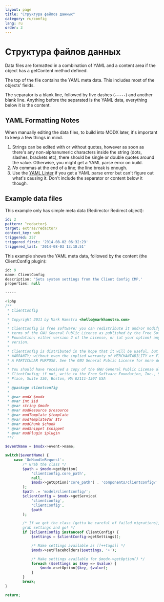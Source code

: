 ```yaml
---
layout: page
title: "Структура файлов данных"
category: ru/config
lang: ru
order: 3
---
```


# Структура файлов данных

Data files are formatted in a combination of YAML and a content area if the object has a getContent method defined.

The top of the file contains the YAML meta data. This includes most of the objects' fields. 

The separator is a blank line, followed by five dashes (`-----`) and another blank line. Anything before the separated is the YAML data, everything below it is the content.

## YAML Formatting Notes

When manually editing the data files, to build into MODX later, it's important to keep a few things in mind.

1. Strings can be edited with or without quotes, however as soon as there's any non-alphanumeric characters inside the string (dots, slashes, brackets etc), there should be single or double quotes around the value. Otherwise, you might get a YAML parse error on build.
2. _No_ commas at the end of a line; the line break is enough.
3. Use the [YAML Linter](http://www.yamllint.com/) if you get a YAML parse error but can't figure out what's causing it. Don't include the separator or content below it though.

## Example data files

This example only has simple meta data (Redirector Redirect object):

```yaml
id: 2
pattern: ^redactor$
target: extras/redactor/
context_key: web
triggered: 257
triggered_first: '2014-08-02 06:32:29'
triggered_last: '2014-08-03 13:18:51'
```

This example shows the YAML meta data, followed by the content (the ClientConfig plugin):

```php
id: 9
name: ClientConfig
description: 'Sets system settings from the Client Config CMP.'
properties: null

-----

<?php
/**
 * ClientConfig
 *
 * Copyright 2011 by Mark Hamstra <hello@markhamstra.com>
 *
 * ClientConfig is free software; you can redistribute it and/or modify it under the
 * terms of the GNU General Public License as published by the Free Software
 * Foundation; either version 2 of the License, or (at your option) any later
 * version.
 *
 * ClientConfig is distributed in the hope that it will be useful, but WITHOUT ANY
 * WARRANTY; without even the implied warranty of MERCHANTABILITY or FITNESS FOR
 * A PARTICULAR PURPOSE. See the GNU General Public License for more details.
 *
 * You should have received a copy of the GNU General Public License along with
 * ClientConfig; if not, write to the Free Software Foundation, Inc., 59 Temple
 * Place, Suite 330, Boston, MA 02111-1307 USA
 *
 * @package clientconfig
 *
 * @var modX $modx
 * @var int $id
 * @var string $mode
 * @var modResource $resource
 * @var modTemplate $template
 * @var modTemplateVar $tv
 * @var modChunk $chunk
 * @var modSnippet $snippet
 * @var modPlugin $plugin
 **/

$eventName = $modx->event->name;

switch($eventName) {
    case 'OnHandleRequest':
        /* Grab the class */
        $path = $modx->getOption(
            'clientconfig.core_path', 
            null, 
            $modx->getOption('core_path') . 'components/clientconfig/'
        );
        $path .= 'model/clientconfig/';
        $clientConfig = $modx->getService(
            'clientconfig',
            'ClientConfig', 
            $path
        );

        /* If we got the class (gotta be careful of failed migrations), 
        grab settings and go! */
        if ($clientConfig instanceof ClientConfig) {
            $settings = $clientConfig->getSettings();

            /* Make settings available as [[++tags]] */
            $modx->setPlaceholders($settings, '+');

            /* Make settings available for $modx->getOption() */
            foreach ($settings as $key => $value) {
                $modx->setOption($key, $value);
            }
        }
        break;
}

return;
```


